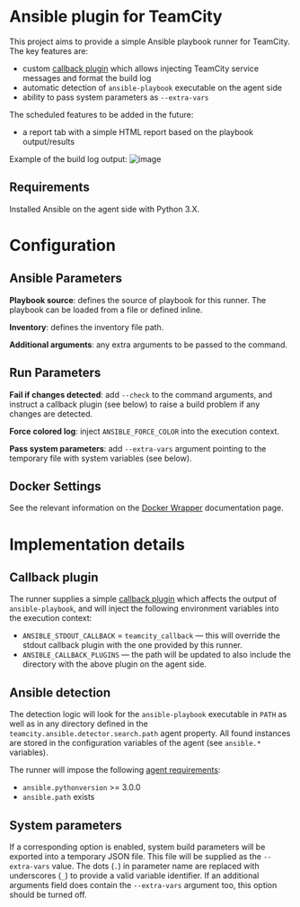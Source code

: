 # Ansible plugin for TeamCity

This project aims to provide a simple Ansible playbook runner for TeamCity. The key features are:

* custom [callback plugin](https://docs.ansible.com/ansible/latest/plugins/callback.html) which allows injecting TeamCity service messages and format the build log
* automatic detection of `ansible-playbook` executable on the agent side
* ability to pass system parameters as `--extra-vars`

The scheduled features to be added in the future:
* a report tab with a simple HTML report based on the playbook output/results

Example of the build log output:
![image](https://user-images.githubusercontent.com/63649969/113508315-fb8dce00-9557-11eb-84ac-27e93dbb3ced.png)

## Requirements

Installed Ansible on the agent side with Python 3.X.

# Configuration

## Ansible Parameters

**Playbook source**: defines the source of playbook for this runner. The playbook can be loaded from a file or defined inline.

**Inventory**: defines the inventory file path.

**Additional arguments**: any extra arguments to be passed to the command.

## Run Parameters

**Fail if changes detected**: add `--check` to the command arguments, and instruct a callback plugin (see below) to raise a build problem if any changes are detected.

**Force colored log**: inject `ANSIBLE_FORCE_COLOR` into the execution context.

**Pass system parameters**: add `--extra-vars` argument pointing to the temporary file with system variables (see below).

## Docker Settings

See the relevant information on the [Docker Wrapper](https://www.jetbrains.com/help/teamcity/docker-wrapper.html) documentation page.

# Implementation details

## Callback plugin

The runner supplies a simple [callback plugin](https://docs.ansible.com/ansible/latest/plugins/callback.html) which affects the output of `ansible-playbook`, and will inject the following environment variables into the execution context:

* `ANSIBLE_STDOUT_CALLBACK` = `teamcity_callback` — this will override the stdout callback plugin with the one provided by this runner.
* `ANSIBLE_CALLBACK_PLUGINS` — the path will be updated to also include the directory with the above plugin on the agent side.

## Ansible detection

The detection logic will look for the `ansible-playbook` executable in `PATH` as well as in any directory defined in the `teamcity.ansible.detector.search.path` agent property. All found instances are stored in the configuration variables of the agent (see `ansible.*` variables).

The runner will impose the following [agent requirements](https://www.jetbrains.com/help/teamcity/agent-requirements.html):

* `ansible.pythonversion` >= 3.0.0
* `ansible.path` exists

## System parameters

If a corresponding option is enabled, system build parameters will be exported into a temporary JSON file. This file will be supplied as the `--extra-vars` value. The dots (`.`) in parameter name are replaced with underscores (`_`) to provide a valid variable identifier. 
If an additional arguments field does contain the `--extra-vars` argument too, this option should be turned off.
